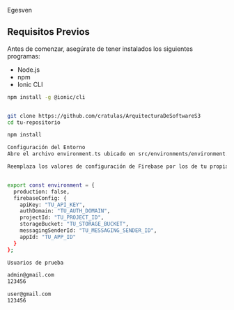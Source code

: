 
Egesven

## Requisitos Previos

Antes de comenzar, asegúrate de tener instalados los siguientes programas:

- Node.js
- npm 
- Ionic CLI

```bash
npm install -g @ionic/cli


git clone https://github.com/cratulas/ArquitecturaDeSoftwareS3
cd tu-repositorio

npm install

Configuración del Entorno
Abre el archivo environment.ts ubicado en src/environments/environment.ts.

Reemplaza los valores de configuración de Firebase por los de tu propia cuenta. Puedes obtener estos valores desde la consola de Firebase.


export const environment = {
  production: false,
  firebaseConfig: {
    apiKey: "TU_API_KEY",
    authDomain: "TU_AUTH_DOMAIN",
    projectId: "TU_PROJECT_ID",
    storageBucket: "TU_STORAGE_BUCKET",
    messagingSenderId: "TU_MESSAGING_SENDER_ID",
    appId: "TU_APP_ID"
  }
};

Usuarios de prueba

admin@gmail.com
123456

user@gmail.com
123456